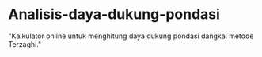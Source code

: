 # Analisis-daya-dukung-pondasi
"Kalkulator online untuk menghitung daya dukung pondasi dangkal metode Terzaghi."
